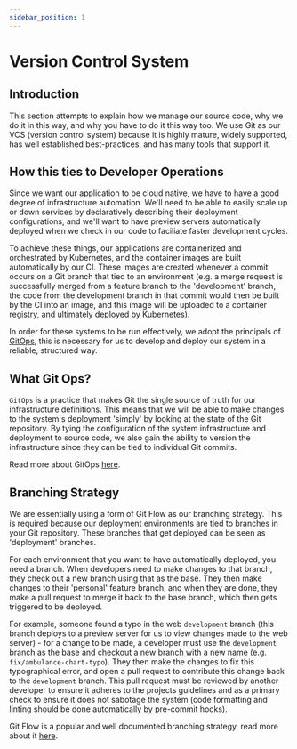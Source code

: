 ```yaml
---
sidebar_position: 1
---
```


# Version Control System

## Introduction

This section attempts to explain how we manage our source code, why we do it in this way, and why you have to do it
this way too. We use Git as our VCS (version control system) because it is highly mature, widely supported, has well
established best-practices, and has many tools that support it.

## How this ties to Developer Operations

Since we want our application to be cloud native, we have to have a good degree of infrastructure automation. We'll need
to be able to easily scale up or down services by declaratively describing their deployment configurations, and we'll
want to have preview servers automatically deployed when we check in our code to faciliate faster development cycles.

To achieve these things, our applications are containerized and orchestrated by Kubernetes, and the container images are
built automatically by our CI. These images are created whenever a commit occurs on a Git branch that tied to an
environment (e.g. a merge request is successfully merged from a feature branch to the 'development' branch, the code
from the development branch in that commit would then be built by the CI into an image, and this image will be uploaded
to a container registry, and ultimately deployed by Kubernetes).

In order for these systems to be run effectively, we adopt the principals of
[GitOps](https://about.gitlab.com/topics/gitops/), this is necessary for us to develop and deploy our system in a
reliable, structured way.

## What Git Ops?

`GitOps` is a practice that makes Git the single source of truth for our infrastructure definitions. This means that we
will be able to make changes to the system's deployment 'simply' by looking at the state of the Git repository. By
tying the configuration of the system infrastructure and deployment to source code, we also gain the ability to version
the infrastructure since they can be tied to individual Git commits.

Read more about GitOps [here](https://about.gitlab.com/topics/gitops/).

## Branching Strategy

We are essentially using a form of Git Flow as our branching strategy. This is required because our deployment
environments are tied to branches in your Git repository. These branches that get deployed can be seen as
'deployment' branches.

For each environment that you want to have automatically deployed, you need a branch. When developers need
to make changes to that branch, they check out a new branch using that as the base. They then make changes to their
'personal' feature branch, and when they are done, they make a pull request to merge it back to the base branch, which
then gets triggered to be deployed.

For example, someone found a typo in the web `development` branch (this branch deploys to a preview server for us to
view changes made to the web server) - for a change to be made, a developer must use the `development` branch as the base
and checkout a new branch with a new name (e.g. `fix/ambulance-chart-typo`). They then make the changes to fix this
typographical error, and open a pull request to contribute this change back to the `development` branch. This pull
request must be reviewed by another developer to ensure it adheres to the projects guidelines and as a primary check to
ensure it does not sabotage the system (code formatting and linting should be done automatically by pre-commit hooks).

Git Flow is a popular and well documented branching strategy, read more about it
[here](https://www.atlassian.com/git/tutorials/comparing-workflows/gitflow-workflow).
